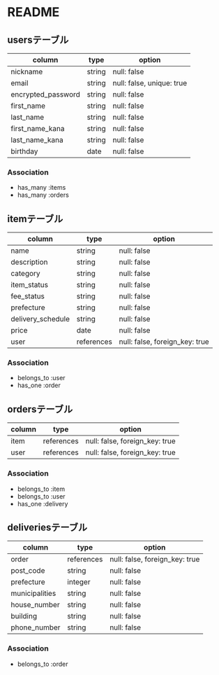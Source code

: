 # README

## usersテーブル
| column             | type   | option                    |
| ------------------ | ------ | ------------------------- |
| nickname           | string | null: false               |
| email              | string | null: false, unique: true |
| encrypted_password | string | null: false               |
| first_name         | string | null: false               |
| last_name          | string | null: false               |
| first_name_kana    | string | null: false               |
| last_name_kana     | string | null: false               |
| birthday           | date   | null: false               |

### Association
- has_many :items
- has_many :orders


## itemテーブル
| column             | type      | option                         |
| ------------------ | ----------| -------------------------------|
| name               | string    | null: false                    |
| description        | string    | null: false                    |
| category           | string    | null: false                    |
| item_status        | string    | null: false                    |
| fee_status         | string    | null: false                    |
| prefecture         | string    | null: false                    |
| delivery_schedule  | string    | null: false                    |
| price              | date      | null: false                    |
| user               | references| null: false, foreign_key: true |

### Association
- belongs_to :user
- has_one :order


## ordersテーブル
| column             | type      | option                         |
| ------------------ | ----------| -------------------------------|
| item               | references| null: false, foreign_key: true |
| user               | references| null: false, foreign_key: true |

### Association
- belongs_to :item
- belongs_to :user
- has_one :delivery


## deliveriesテーブル
| column             | type      | option                         |
| ------------------ | ----------| -------------------------------|
| order              | references| null: false, foreign_key: true |
| post_code          | string    | null: false                    |
| prefecture         | integer   | null: false                    |
| municipalities     | string    | null: false                    |
| house_number       | string    | null: false                    |
| building           | string    | null: false                    |
| phone_number       | string    | null: false                    |

### Association
- belongs_to :order
